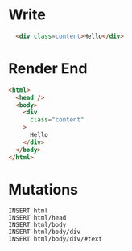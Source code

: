 # Write
```html
  <div class=content>Hello</div>
```

# Render End
```html
<html>
  <head />
  <body>
    <div
      class="content"
    >
      Hello
    </div>
  </body>
</html>
```

# Mutations
```
INSERT html
INSERT html/head
INSERT html/body
INSERT html/body/div
INSERT html/body/div/#text
```